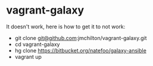 # vagrant-galaxy

It doesn't work, here is how to get it to not work:

- git clone git@github.com:jmchilton/vagrant-galaxy.git
- cd vagrant-galaxy
- hg clone https://bitbucket.org/natefoo/galaxy-ansible
- vagrant up
